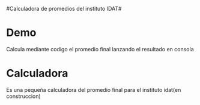 #Calculadora de promedios del instituto IDAT#

# Demo
Calcula mediante codigo el promedio final lanzando el resultado en consola
# Calculadora
Es una pequeña calculadora del promedio final para el instituto idat(en construccion)
